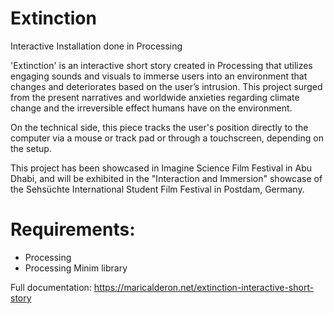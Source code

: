 # Extinction
Interactive Installation done in Processing

'Extinction' is an interactive short story created in Processing that utilizes engaging sounds and visuals to immerse users into an environment that changes and deteriorates based on the user’s intrusion. This project surged from the present narratives and worldwide anxieties regarding climate change and the irreversible effect humans have on the environment.

On the technical side, this piece tracks the user's position directly to the computer via a mouse or track pad or through a touchscreen, depending on the setup. 

This project has been showcased in Imagine Science Film Festival in Abu Dhabi, and will be exhibited in the "Interaction and Immersion" showcase of the Sehsüchte International Student Film Festival in Postdam, Germany. 

# Requirements:
- Processing
- Processing Minim library 

Full documentation: https://maricalderon.net/extinction-interactive-short-story
